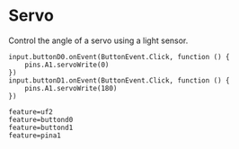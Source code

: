 # Servo

Control the angle of a servo using a light sensor.

```blocks
input.buttonD0.onEvent(ButtonEvent.Click, function () {
    pins.A1.servoWrite(0)
})
input.buttonD1.onEvent(ButtonEvent.Click, function () {
    pins.A1.servoWrite(180)
})
```

```config
feature=uf2
feature=buttond0
feature=buttond1
feature=pina1
```